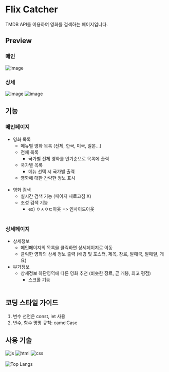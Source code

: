 # Flix Catcher
TMDB API를 이용하여 영화를 검색하는 페이지입니다. 

## Preview
### 메인
![image](https://github.com/user-attachments/assets/324e8c2c-c9d0-4427-8cad-e26a543fe211)
### 상세
![image](https://github.com/user-attachments/assets/95f6e3c0-3e81-4d50-b2f9-2374ed581b8f)
![image](https://github.com/user-attachments/assets/77dba8ca-61dc-4711-8a6b-f678c2b49348)
## 기능
### 메인페이지
- 영화 목록
    - 메뉴별 영화 목록 (전체, 한국, 미국, 일본...)
    - 전체 목록
        - 국가별 전체 영화를 인기순으로 목록에 출력
    - 국가별 목록
        - 메뉴 선택 시 국가별 출력
    - 영화에 대한 간략한 정보 표시   
    <br/>
- 영화 검색
    - 실시간 검색 기능 (페이지 새로고침 X)
    - 초성 검색 기능 
        - ex) ㅇㅅㅇㄷ아웃 => 인사이드아웃   
    <br/>
### 상세페이지
- 상세정보
    - 메인페이지의 목록을 클릭하면 상세페이지로 이동
    - 클릭한 영화의 상세 정보 출력 (배경 및 포스터, 제목, 장르, 발매국, 발매일, 개요)
- 부가정보
    - 상세정보 하단영역에 다른 영화 추천 (비슷한 장르, 곧 개봉, 최고 평점)
        - 스크롤 기능   
        <br/>
## 코딩 스타일 가이드
1. 변수 선언은 const, let 사용
2. 변수, 함수 명명 규칙: camelCase

## 사용 기술

![js](https://img.shields.io/badge/JavaScript-F7DF1E?style=for-the-badge&logo=JavaScript&logoColor=white)
![html](https://img.shields.io/badge/HTML-239120?style=for-the-badge&logo=html5&logoColor=white)
![css](    https://img.shields.io/badge/CSS-239120?&style=for-the-badge&logo=css3&logoColor=white)   
<br/>
![Top Langs](https://github-readme-stats.vercel.app/api/top-langs/?username=LeeJY97&exclude_repo=sparta_first,sparta_jsrunning_train&theme=blue-green)

